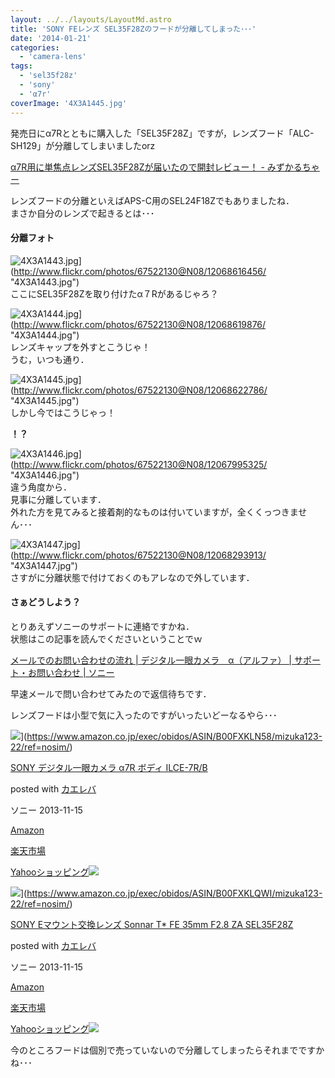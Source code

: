 ```yaml
---
layout: ../../layouts/LayoutMd.astro
title: 'SONY FEレンズ SEL35F28Zのフードが分離してしまった･･･'
date: '2014-01-21'
categories:
  - 'camera-lens'
tags:
  - 'sel35f28z'
  - 'sony'
  - 'α7r'
coverImage: '4X3A1445.jpg'
---
```


発売日にα7Rとともに購入した「SEL35F28Z」ですが，レンズフード「ALC-SH129」が分離してしまいましたorz

[α7R用に単焦点レンズSEL35F28Zが届いたので開封レビュー！ \- みずかるちゃー](https://mizuka123.net/archive/4665/)

レンズフードの分離といえばAPS-C用のSEL24F18Zでもありましたね．  
まさか自分のレンズで起きるとは･･･

#### 分離フォト

![4X3A1443.jpg](/archive/images/12068616456_d22f4c0e05_b.jpg)](http://www.flickr.com/photos/67522130@N08/12068616456/ "4X3A1443.jpg")  
ここにSEL35F28Zを取り付けたα７Rがあるじゃろ？

![4X3A1444.jpg](/archive/images/12068619876_828a76188e_b.jpg)](http://www.flickr.com/photos/67522130@N08/12068619876/ "4X3A1444.jpg")  
レンズキャップを外すとこうじゃ！  
うむ，いつも通り．

![4X3A1445.jpg](/archive/images/12068622786_5284a96e9b_b.jpg)](http://www.flickr.com/photos/67522130@N08/12068622786/ "4X3A1445.jpg")  
しかし今ではこうじゃっ！

**！？**

![4X3A1446.jpg](/archive/images/12067995325_018548382f_b.jpg)](http://www.flickr.com/photos/67522130@N08/12067995325/ "4X3A1446.jpg")  
違う角度から．  
見事に分離しています．  
外れた方を見てみると接着剤的なものは付いていますが，全くくっつきません･･･

![4X3A1447.jpg](/archive/images/12068293913_075b681e8e_b.jpg)](http://www.flickr.com/photos/67522130@N08/12068293913/ "4X3A1447.jpg")  
さすがに分離状態で付けておくのもアレなので外しています．

#### さぁどうしよう？

とりあえずソニーのサポートに連絡ですかね．  
状態はこの記事を読んでくださいということでｗ

[メールでのお問い合わせの流れ \| デジタル一眼カメラ　α（アルファ） \| サポート・お問い合わせ \| ソニー](https://www.sony.jp/support/ichigan/inquiry/mail.html)

早速メールで問い合わせてみたので返信待ちです．

レンズフードは小型で気に入ったのですがいったいどーなるやら･･･

![](/archive/images/41SSfTbp1CL._SL160_.jpg)](https://www.amazon.co.jp/exec/obidos/ASIN/B00FXKLN58/mizuka123-22/ref=nosim/)

[SONY デジタル一眼カメラ α7R ボディ ILCE-7R/B](https://www.amazon.co.jp/exec/obidos/ASIN/B00FXKLN58/mizuka123-22/ref=nosim/)

posted with [カエレバ](http://kaereba.com)

ソニー 2013-11-15

[Amazon](http://www.amazon.co.jp/gp/search?keywords=ILCE-7R%2FB&__mk_ja_JP=%83J%83%5E%83J%83i&tag=mizuka123-22 'アマゾン')

[楽天市場](http://hb.afl.rakuten.co.jp/hgc/032b53ee.4b34c5ee.0f4a541e.f440145e/?pc=http%3A%2F%2Fsearch.rakuten.co.jp%2Fsearch%2Fmall%2FILCE-7R%252FB%2F-%2Ff.1-p.1-s.1-sf.0-st.A-v.2%3Fx%3D0%26scid%3Daf_ich_link_urltxt%26m%3Dhttp%3A%2F%2Fm.rakuten.co.jp%2F '楽天市場')

[Yahooショッピング![](//ad.jp.ap.valuecommerce.com/servlet/gifbanner?sid=3066752&pid=881990642)](//ck.jp.ap.valuecommerce.com/servlet/referral?sid=3066752&pid=881990642&vc_url=http%3A%2F%2Fshopping.search.yahoo.co.jp%2Fsearch%3FuIv%3Don%26ei%3DUTF-8%26tab_ex%3Dcommerce%26slider%3D0%26va%3DILCE-7R%252FB 'Yahooショッピング')

![](/archive/images/31MYD9sNrBL._SL160_.jpg)](https://www.amazon.co.jp/exec/obidos/ASIN/B00FXKLQWI/mizuka123-22/ref=nosim/)

[SONY Eマウント交換レンズ Sonnar T\* FE 35mm F2.8 ZA SEL35F28Z](https://www.amazon.co.jp/exec/obidos/ASIN/B00FXKLQWI/mizuka123-22/ref=nosim/)

posted with [カエレバ](http://kaereba.com)

ソニー 2013-11-15

[Amazon](http://www.amazon.co.jp/gp/search?keywords=F2.8%20SEL35F28Z&__mk_ja_JP=%83J%83%5E%83J%83i&tag=mizuka123-22 'アマゾン')

[楽天市場](http://hb.afl.rakuten.co.jp/hgc/032b53ee.4b34c5ee.0f4a541e.f440145e/?pc=http%3A%2F%2Fsearch.rakuten.co.jp%2Fsearch%2Fmall%2FF2.8%2520SEL35F28Z%2F-%2Ff.1-p.1-s.1-sf.0-st.A-v.2%3Fx%3D0%26scid%3Daf_ich_link_urltxt%26m%3Dhttp%3A%2F%2Fm.rakuten.co.jp%2F '楽天市場')

[Yahooショッピング![](//ad.jp.ap.valuecommerce.com/servlet/gifbanner?sid=3066752&pid=881990642)](//ck.jp.ap.valuecommerce.com/servlet/referral?sid=3066752&pid=881990642&vc_url=http%3A%2F%2Fshopping.search.yahoo.co.jp%2Fsearch%3FuIv%3Don%26ei%3DUTF-8%26tab_ex%3Dcommerce%26slider%3D0%26va%3DF2.8%2520SEL35F28Z 'Yahooショッピング')

今のところフードは個別で売っていないので分離してしまったらそれまでですかね･･･
